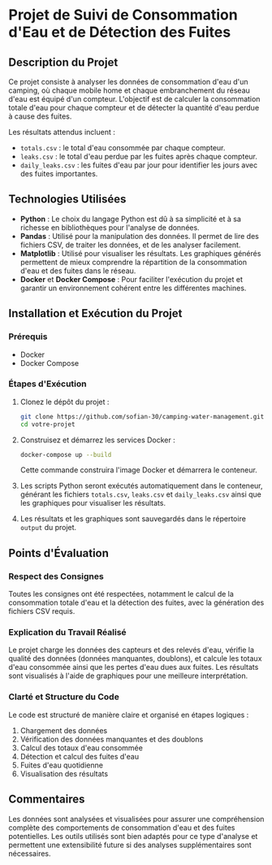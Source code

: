 # Projet de Suivi de Consommation d'Eau et de Détection des Fuites

## Description du Projet

Ce projet consiste à analyser les données de consommation d'eau d'un camping, où chaque mobile home et chaque embranchement du réseau d'eau est équipé d'un compteur. L'objectif est de calculer la consommation totale d'eau pour chaque compteur et de détecter la quantité d'eau perdue à cause des fuites.

Les résultats attendus incluent :
- `totals.csv` : le total d'eau consommée par chaque compteur.
- `leaks.csv` : le total d'eau perdue par les fuites après chaque compteur.
- `daily_leaks.csv` : les fuites d'eau par jour pour identifier les jours avec des fuites importantes.

## Technologies Utilisées

- **Python** : Le choix du langage Python est dû à sa simplicité et à sa richesse en bibliothèques pour l'analyse de données.
- **Pandas** : Utilisé pour la manipulation des données. Il permet de lire des fichiers CSV, de traiter les données, et de les analyser facilement.
- **Matplotlib** : Utilisé pour visualiser les résultats. Les graphiques générés permettent de mieux comprendre la répartition de la consommation d'eau et des fuites dans le réseau.
- **Docker** et **Docker Compose** : Pour faciliter l'exécution du projet et garantir un environnement cohérent entre les différentes machines.

## Installation et Exécution du Projet

### Prérequis

- Docker
- Docker Compose

### Étapes d'Exécution

1. Clonez le dépôt du projet :

    ```bash
    git clone https://github.com/sofian-30/camping-water-management.git
    cd votre-projet
    ```

2. Construisez et démarrez les services Docker :

    ```bash
    docker-compose up --build
    ```

   Cette commande construira l'image Docker et démarrera le conteneur.

3. Les scripts Python seront exécutés automatiquement dans le conteneur, générant les fichiers `totals.csv`, `leaks.csv` et `daily_leaks.csv` ainsi que les graphiques pour visualiser les résultats.

4. Les résultats et les graphiques sont sauvegardés dans le répertoire `output` du projet.

## Points d'Évaluation

### Respect des Consignes

Toutes les consignes ont été respectées, notamment le calcul de la consommation totale d'eau et la détection des fuites, avec la génération des fichiers CSV requis.

### Explication du Travail Réalisé

Le projet charge les données des capteurs et des relevés d'eau, vérifie la qualité des données (données manquantes, doublons), et calcule les totaux d'eau consommée ainsi que les pertes d'eau dues aux fuites. Les résultats sont visualisés à l'aide de graphiques pour une meilleure interprétation.

### Clarté et Structure du Code

Le code est structuré de manière claire et organisé en étapes logiques :
1. Chargement des données
2. Vérification des données manquantes et des doublons
3. Calcul des totaux d'eau consommée
4. Détection et calcul des fuites d'eau
5. Fuites d'eau quotidienne
6. Visualisation des résultats


## Commentaires

Les données sont analysées et visualisées pour assurer une compréhension complète des comportements de consommation d'eau et des fuites potentielles. Les outils utilisés sont bien adaptés pour ce type d'analyse et permettent une extensibilité future si des analyses supplémentaires sont nécessaires.